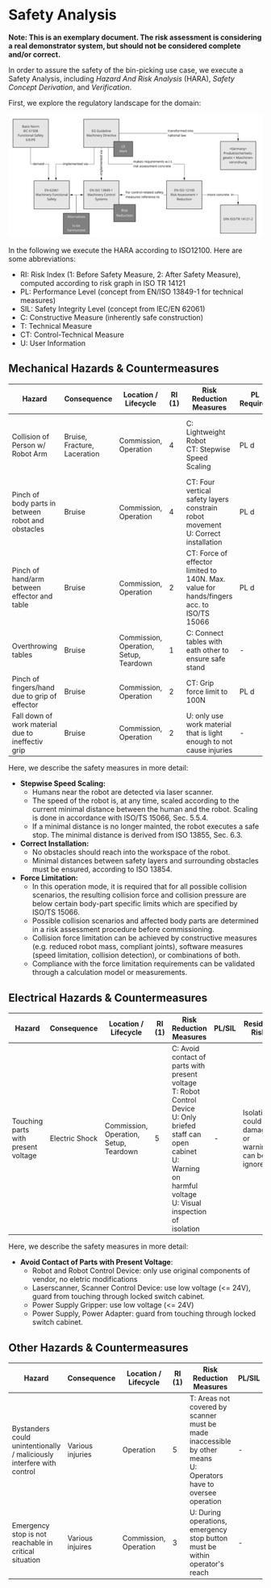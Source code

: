 <!--
SPDX-FileCopyrightText: 2022 Andreas Schmidt <andreas.schmidt@iese.fraunhofer.de>

SPDX-License-Identifier: CC-BY-SA-4.0
-->

# Safety Analysis

**Note: This is an exemplary document. The risk assessment is considering a real demonstrator system, but should not be considered complete and/or correct.**

In order to assure the safety of the bin-picking use case, we execute a Safety Analysis, including *Hazard And Risk Analysis* (HARA), *Safety Concept Derivation*, and *Verification*.

First, we explore the regulatory landscape for the domain:

[![Norms Landscape](./NormsLandscape.svg)](./NormsLandscape.svg)

In the following we execute the HARA according to ISO12100. Here are some abbreviations:

* RI: Risk Index (1: Before Safety Measure, 2: After Safety Measure), computed according to risk graph in ISO TR 14121
* PL: Performance Level (concept from EN/ISO 13849-1 for technical measures)
* SIL: Safety Integrity Level (concept from IEC/EN 62061)
* C: Constructive Measure (inherently safe construction)
* T: Technical Measure
* CT: Control-Technical Measure
* U: User Information

## Mechanical Hazards & Countermeasures

| Hazard                                             | Consequence                  | Location / Lifecycle                   | RI (1) | Risk Reduction Measures                                                                    | PL Required | PL Achieved | Residual Risk                                                          | RI (2) |
|----------------------------------------------------|------------------------------|----------------------------------------|--------|------------------------------------------------------------------------------------------|-------------|-------------|------------------------------------------------------------------------|--------|
| Collision of Person w/ Robot Arm                   | Bruise, Fracture, Laceration | Commission, Operation                  | 4      | C: Lightweight Robot <br/>CT: Stepwise Speed Scaling                                     | PL d        | PL d        | Fast Approach of Robot or malicious circumention can lead to collision | 1      |
| Pinch of body parts in between robot and obstacles | Bruise                       | Commission, Operation                  | 4      | CT: Four vertical safety layers constrain robot movement<br/>U: Correct installation     | PL d        | PL d        | Inadequate deployment makes control-technical measure ineffective      | 1      |
| Pinch of hand/arm between effector and table       | Bruise                       | Commission, Operation                  | 2      | CT: Force of effector limited to 140N. Max. value for hands/fingers acc. to ISO/TS 15066 | PL d        | PL d        | -                                                                      | -      |
| Overthrowing tables                                | Bruise                       | Commission, Operation, Setup, Teardown | 1      | C: Connect tables with eath other to ensure safe stand                                   | -           | -           | -                                                                      | -      |
| Pinch of fingers/hand due to grip of effector      | Bruise                       | Commission, Operation                  | 2      | CT: Grip force limit to 100N                                                             | PL d        | PL d        | Low force bruise                                                       | 1      |
| Fall down of work material due to ineffectiv grip  | Bruise                       | Commission, Operation                  | 2      | U: only use work material that is light enough to not cause injuries                     | -           | -           | -                                                                      | -      |

Here, we describe the safety measures in more detail:

* **Stepwise Speed Scaling:**
  * Humans near the robot are detected via laser scanner.
  * The speed of the robot is, at any time, scaled according to the current minimal distance between the human and the robot. Scaling is done in accordance with ISO/TS 15066, Sec. 5.5.4.
  * If a minimal distance is no longer mainted, the robot executes a safe stop. The minimal distance is derived from ISO 13855, Sec. 6.3.
* **Correct Installation:**
  * No obstacles should reach into the workspace of the robot.
  * Minimal distances between safety layers and surrounding obstacles must be ensured, according to ISO 13854.
* **Force Limitation:**
  * In this operation mode, it is required that for all possible collision scenarios, the resulting collision force and collision pressure are below certain body-part specific limits which are specified by ISO/TS 15066.
  * Possible collision scenarios and affected body parts are determined in a risk assessment procedure before commissioning.
  * Collision force limitation can be achieved by constructive measures (e.g. reduced robot mass, compliant joints), software measures (speed limitation, collision detection), or combinations of both.
  * Compliance with the force limitation requirements can be validated through a calculation model or measurements.

## Electrical Hazards & Countermeasures

| Hazard                                             | Consequence                  | Location / Lifecycle                   | RI (1) | Risk Reduction Measures                                                                                                                                                                         | PL/SIL | Residual Risk                                         | RI (2) |
|----------------------------------------------------|------------------------------|----------------------------------------|--------|-----------------------------------------------------------------------------------------------------------------------------------------------------------------------------------------------|--------|-------------------------------------------------------|--------|
| Touching parts with present voltage                | Electric Shock               | Commission, Operation, Setup, Teardown | 5      | C: Avoid contact of parts with present voltage<br/>T: Robot Control Device<br/>U: Only briefed staff can open cabinet<br/>U: Warning on harmful voltage<br/>U: Visual inspection of isolation | -      | Isolation could be damaged or warnings can be ignored | 2      |

Here, we describe the safety measures in more detail:

* **Avoid Contact of Parts with Present Voltage**:
  * Robot and Robot Control Device: only use original components of vendor, no eletric modifications
  * Laserscanner, Scanner Control Device: use low voltage (<= 24V), guard from touching through locked switch cabinet.
  * Power Supply Gripper: use low voltage (<= 24V)
  * Power Supply, Power Adapter: guard from touching through locked switch cabinet.

## Other Hazards & Countermeasures

| Hazard                                                              | Consequence                  | Location / Lifecycle  | RI (1) | Risk Reduction Measures                                                                                               | PL/SIL | Residual Risk                                                         | RI (2) |
|-----------------------------------------------------------------------|------------------------------|-----------------------|--------|---------------------------------------------------------------------------------------------------------------------|--------|-----------------------------------------------------------------------|--------|
| Bystanders could unintentionally / maliciously interfere with control | Various injuries             | Operation             | 5      | T: Areas not covered by scanner must be made inaccessible by other means<br/>U: Operators have to oversee operation | -      | Unintentional / malicious activation of control                       | 2      |
| Emergency stop is not reachable in critical situation                 | Various injuires             | Commission, Operation | 3      | U: During operations, emergency stop button must be within operator's reach                                         | -      | Emergency stop button cannot be reached in time (e.g. slow reaction). | 1      |
